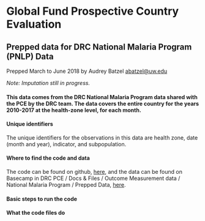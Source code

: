 # Global Fund Prospective Country Evaluation
## Prepped data for DRC National Malaria Program (PNLP) Data

Prepped March to June 2018 by Audrey Batzel abatzel@uw.edu

*Note: Imputation still in progress.*
  
#### This data comes from the DRC National Malaria Program data shared with the PCE by the DRC team.  The data covers the entire country for the years 2010-2017 at the health-zone level, for each month.

#### **Unique identifiers**  
  The unique identifiers for the observations in this data are health zone, date (month and year), indicator, and subpopulation.

#### **Where to find the code and data**  
  The code can be found on github, [here](https://github.com/ihmeuw/gf/tree/develop/outcome_measurement/malaria/cod), and the data can be found on Basecamp in DRC PCE / Docs & Files / Outcome Measurement data / National Malaria Program / Prepped Data, [here](https://3.basecamp.com/3769859/buckets/4025874/vaults/1131529751).

#### **Basic steps to run the code**
  

#### **What the code files do** 
  